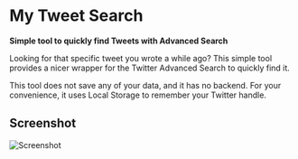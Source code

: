 # My Tweet Search

**Simple tool to quickly find Tweets with Advanced Search**

Looking for that specific tweet you wrote a while ago?
This simple tool provides a nicer wrapper for the Twitter Advanced Search to quickly find it.

This tool does not save any of your data, and it has no backend. For your convenience, it uses Local Storage to remember your Twitter handle.

## Screenshot

![Screenshot](https://github.com/caendesilva/my-tweet-search/assets/95144705/39fc3c3e-45b3-4043-ba3b-7eb9c701002d)
